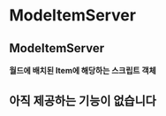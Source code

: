 # ModeItemServer

 

## **ModeItemServer**

**월드에 배치된 Item에 해당하는 스크립트 객체**

## **아직 제공하는 기능이 없습니다**


